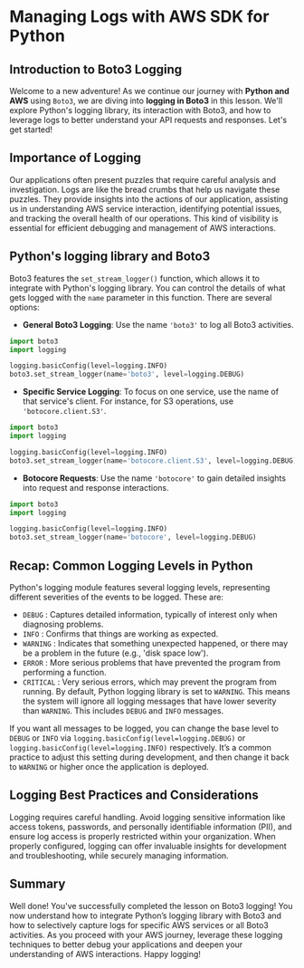 # Managing Logs with AWS SDK for Python

## Introduction to Boto3 Logging
Welcome to a new adventure! As we continue our journey with **Python and AWS** using `Boto3`, we are diving into **logging in Boto3** in this lesson. We'll explore Python's logging library, its interaction with Boto3, and how to leverage logs to better understand your API requests and responses. Let's get started!

## Importance of Logging
Our applications often present puzzles that require careful analysis and investigation. Logs are like the bread crumbs that help us navigate these puzzles. They provide insights into the actions of our application, assisting us in understanding AWS service interaction, identifying potential issues, and tracking the overall health of our operations. This kind of visibility is essential for efficient debugging and management of AWS interactions.

## Python's logging library and Boto3
Boto3 features the `set_stream_logger()` function, which allows it to integrate with Python's logging library. You can control the details of what gets logged with the `name` parameter in this function. There are several options:

* **General Boto3 Logging**: Use the name `'boto3'` to log all Boto3 activities.
```python
import boto3
import logging

logging.basicConfig(level=logging.INFO)
boto3.set_stream_logger(name='boto3', level=logging.DEBUG)
```
* **Specific Service Logging**: To focus on one service, use the name of that service's client. For instance, for S3 operations, use `'botocore.client.S3'`.
```python
import boto3
import logging

logging.basicConfig(level=logging.INFO)
boto3.set_stream_logger(name='botocore.client.S3', level=logging.DEBUG)
```
* **Botocore Requests**: Use the name `'botocore'` to gain detailed insights into request and response interactions.
```python
import boto3
import logging

logging.basicConfig(level=logging.INFO)
boto3.set_stream_logger(name='botocore', level=logging.DEBUG)
```

## Recap: Common Logging Levels in Python
Python's logging module features several logging levels, representing different severities of the events to be logged. These are:

* `DEBUG` : Captures detailed information, typically of interest only when diagnosing problems.
* `INFO` : Confirms that things are working as expected.
* `WARNING` : Indicates that something unexpected happened, or there may be a problem in the future (e.g., 'disk space low').
* `ERROR` : More serious problems that have prevented the program from performing a function.
* `CRITICAL` : Very serious errors, which may prevent the program from running.
By default, Python logging library is set to `WARNING`. This means the system will ignore all logging messages that have lower severity than `WARNING`. This includes `DEBUG` and `INFO` messages.

If you want all messages to be logged, you can change the base level to `DEBUG` or `INFO` via `logging.basicConfig(level=logging.DEBUG)` or `logging.basicConfig(level=logging.INFO)` respectively. It’s a common practice to adjust this setting during development, and then change it back to `WARNING` or higher once the application is deployed.

## Logging Best Practices and Considerations
Logging requires careful handling. Avoid logging sensitive information like access tokens, passwords, and personally identifiable information (PII), and ensure log access is properly restricted within your organization. When properly configured, logging can offer invaluable insights for development and troubleshooting, while securely managing information.

## Summary
Well done! You've successfully completed the lesson on Boto3 logging! You now understand how to integrate Python’s logging library with Boto3 and how to selectively capture logs for specific AWS services or all Boto3 activities. As you proceed with your AWS journey, leverage these logging techniques to better debug your applications and deepen your understanding of AWS interactions. Happy logging!
